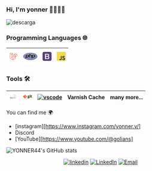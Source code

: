 ### Hi, I'm yonner 👋😎👩‍💻
![descarga](https://github.com/YONNER44/sena/assets/118782598/fb31f2ee-fb7b-462d-87a6-c9450211260e)

### Programming Languages 🌐

| [<img src="https://raw.githubusercontent.com/github/explore/80688e429a7d4ef2fca1e82350fe8e3517d3494d/topics/laravel/laravel.png" alt="Laravel" width="24">](https://laravel.com/) | [<img src="https://raw.githubusercontent.com/github/explore/80688e429a7d4ef2fca1e82350fe8e3517d3494d/topics/php/php.png" alt="php" width="38">](https://php.net/)  | [<img src="https://raw.githubusercontent.com/github/explore/80688e429a7d4ef2fca1e82350fe8e3517d3494d/topics/bootstrap/bootstrap.png" alt="Bootstrap" width="24">](https://getbootstrap.com/) |  [<img src="https://raw.githubusercontent.com/github/explore/80688e429a7d4ef2fca1e82350fe8e3517d3494d/topics/javascript/javascript.png" alt="jQuery" width="24">](https://jquery.com/) |
|---|---|---|---|

### Tools 🛠️

| [<img src="https://raw.githubusercontent.com/github/explore/80688e429a7d4ef2fca1e82350fe8e3517d3494d/topics/mysql/mysql.png" alt="mysql" width="24">](https://www.mysql.com/) | [<img src="https://raw.githubusercontent.com/github/explore/80688e429a7d4ef2fca1e82350fe8e3517d3494d/topics/git/git.png" alt="Git" width="24">](https://git-scm.com/) | [<img src="https://upload.wikimedia.org/wikipedia/commons/thumb/2/2d/Visual_Studio_Code_1.18_icon.svg/1200px-Visual_Studio_Code_1.18_icon.svg.png" alt="vscode" width="24">](https://code.visualstudio.com/) | Varnish Cache | many more...
|---|---|---|---|---|

You can find me 🌍
- [instagram][https://www.instagram.com/yonner.v/]
- Discord
- [YouTube][https://www.youtube.com/@golians]

![YONNER44's GitHub stats](https://github-readme-stats.vercel.app/api?username=YONNER44&show_icons=true&theme=dracula)

<p align="center">
<a href="https://www.linkedin.com/in/yonner-vargas-48b618246/" target="_blank"><img alt="linkedin" src="https://img.shields.io/badge/LinkedIn-www.linkedin.com/in/yonner-vargas-48b618246-blue?style=flat&logo=linkedin"></a>
<a href="https://www.linkedin.com/in/yonnervargas/" target="_blank"><img alt="LinkedIn" src="https://img.shields.io/badge/LinkedIn-yonnervargas-blue?style=flat&logo=linkedin"></a>
<a href="mailto:yonnervargasbernate7@gmail.com"><img alt="Email" src="https://img.shields.io/badge/Email-yonnervargasbernate7@gmail.com-blue?style=flat&logo=gmail"></a>
</p>


<!--
**YONNER44/YONNER44** is a ✨ _special_ ✨ repository because its `README.md` (this file) appears on your GitHub profile.

Here are some ideas to get you started:

- 🔭 I’m currently working on ...
- 🌱 I’m currently learning ...
- 👯 I’m looking to collaborate on ...
- 🤔 I’m looking for help with ...
- 💬 Ask me about ...
- 📫 How to reach me: ...
- 😄 Pronouns: ...
- ⚡ Fun fact: ...
-->
